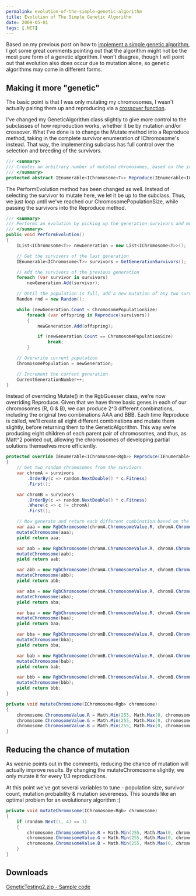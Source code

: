 ```yaml
---
permalink: evolution-of-the-simple-genetic-algorithm
title: Evolution of The Simple Genetic Algorithm
date: 2009-05-01
tags: [.NET]
---
```

Based on my previous post on how to [implement a simple genetic algorithm](http://www.improve.dk/blog/2009/04/29/implementing-a-simple-genetic-algorithm), I got some great comments pointing out that the algorithm might not be the most pure form of a genetic algorithm. I won't disagree, though I will point out that evolution also does occur due to mutation alone, so genetic algorithms may come in different forms.

<!-- more -->

## Making it more "genetic"

The basic point is that I was only mutating my chromosomes, I wasn't actually pairing them up and reproducing via a [crossover function](http://en.wikipedia.org/wiki/Crossover_(genetic_algorithm)).

I've changed my GeneticAlgorithm class slightly to give more control to the subclasses of how reproduction works, whether it be by mutation and/or crossover. What I've done is to change the Mutate method into a Reproduce method, taking in the complete survivor enumeration of IChromosome's instead. That way, the implementing subclass has full control over the selection and breeding of the survivors.

```cs
/// <summary>
/// Creates an arbitrary number of mutated chromosomes, based on the input chromosome.
/// </summary>
protected abstract IEnumerable<IChromosome<T>> Reproduce(IEnumerable<IChromosome<T>> survivors);
```

The PerformEvolution method has been changed as well. Instead of selecting the survivor to mutate here, we let it be up to the subclass. Thus, we just loop until we've reached our ChromosomePopulationSize, while passing the survivors into the Reproduce method.

```cs
/// <summary>
/// Performs an evolution by picking up the generation survivors and mutating them.
/// </summary>
public void PerformEvolution()
{
	IList<IChromosome<T>> newGeneration = new List<IChromosome<T>>();

	// Get the survivors of the last generation
	IEnumerable<IChromosome<T>> survivors = GetGenerationSurvivors();

	// Add the survivors of the previous generation
	foreach (var survivor in survivors)
		newGeneration.Add(survivor);

	// Until the population is full, add a new mutation of any two survivors, selected by weighted random based on their fitness.
	Random rnd = new Random();

	while (newGeneration.Count < ChromosomePopulationSize)
		foreach (var offspring in Reproduce(survivors))
		{
			newGeneration.Add(offspring);

			if (newGeneration.Count == ChromosomePopulationSize)
				break;
		}

	// Overwrite current population
	ChromosomePopulation = newGeneration;

	// Increment the current generation
	CurrentGenerationNumber++;
}
```

Instead of overriding Mutate() in the RgbGuesser class, we're now overriding Reproduce. Given that we have three basic genes in each of our chromosomes (R, G & B), we can produce 2^3 different combinations, including the original two combinations AAA and BBB. Each time Reproduce is called, we'll create all eight different combinations and mutate them slightly, before returning them to the GeneticAlgorithm. This way we're producing eight children of each parent pair of chromosomes, and thus, as Matt^2 pointed out, allowing the chromosomes of developing partial solutions themselves more efficiently.

```cs
protected override IEnumerable<IChromosome<Rgb>> Reproduce(IEnumerable<IChromosome<Rgb>> survivors)
{
	// Get two random chromosomes from the survivors
	var chromA = survivors
		.OrderBy(c => random.NextDouble() * c.Fitness)
		.First();

	var chromB = survivors
		.OrderBy(c => random.NextDouble() * c.Fitness)
		.Where(c => c != chromA)
		.First();

	// Now generate and return each different combination based on the two parents, with slight mutation
	var aaa = new RgbChromosome(chromA.ChromosomeValue.R, chromA.ChromosomeValue.G, chromA.ChromosomeValue.B);
	mutateChromosome(aaa);
	yield return aaa;

	var aab = new RgbChromosome(chromA.ChromosomeValue.R, chromA.ChromosomeValue.G, chromB.ChromosomeValue.B);
	mutateChromosome(aab);
	yield return aab;

	var abb = new RgbChromosome(chromA.ChromosomeValue.R, chromB.ChromosomeValue.G, chromB.ChromosomeValue.B);
	mutateChromosome(abb);
	yield return abb;

	var aba = new RgbChromosome(chromA.ChromosomeValue.R, chromB.ChromosomeValue.G, chromA.ChromosomeValue.B);
	mutateChromosome(aba);
	yield return aba;

	var baa = new RgbChromosome(chromB.ChromosomeValue.R, chromA.ChromosomeValue.G, chromA.ChromosomeValue.B);
	mutateChromosome(baa);
	yield return baa;

	var bba = new RgbChromosome(chromB.ChromosomeValue.R, chromB.ChromosomeValue.G, chromA.ChromosomeValue.B);
	mutateChromosome(bba);
	yield return bba;

	var bab = new RgbChromosome(chromB.ChromosomeValue.R, chromA.ChromosomeValue.G, chromB.ChromosomeValue.B);
	mutateChromosome(bab);
	yield return bab;

	var bbb = new RgbChromosome(chromB.ChromosomeValue.R, chromB.ChromosomeValue.G, chromB.ChromosomeValue.B);
	mutateChromosome(bbb);
	yield return bbb;
}

private void mutateChromosome(IChromosome<Rgb> chromosome)
{
	chromosome.ChromosomeValue.R = Math.Min(255, Math.Max(0, chromosome.ChromosomeValue.R + random.Next(-5, 6)));
	chromosome.ChromosomeValue.G = Math.Min(255, Math.Max(0, chromosome.ChromosomeValue.G + random.Next(-5, 6)));
	chromosome.ChromosomeValue.B = Math.Min(255, Math.Max(0, chromosome.ChromosomeValue.B + random.Next(-5, 6)));
}
```

## Reducing the chance of mutation

As weenie points out in the comments, reducing the chance of mutation will actually improve results. By changing the mutateChromosome slightly, we only mutate it for every 1/3 reproductions.

At this point we've got several variables to tune - population size, survivor count, mutation probability & mutation severeness. This sounds like an optimal problem for an evolutionary algorithm :)

```cs
private void mutateChromosome(IChromosome<Rgb> chromosome)
{
	if (random.Next(1, 4) == 1)
	{
		chromosome.ChromosomeValue.R = Math.Min(255, Math.Max(0, chromosome.ChromosomeValue.R + random.Next(-5, 6)));
		chromosome.ChromosomeValue.G = Math.Min(255, Math.Max(0, chromosome.ChromosomeValue.G + random.Next(-5, 6)));
		chromosome.ChromosomeValue.B = Math.Min(255, Math.Max(0, chromosome.ChromosomeValue.B + random.Next(-5, 6)));
	}
}
```

## Downloads

[GeneticTesting2.zip - Sample code](GeneticTesting2.zip)
